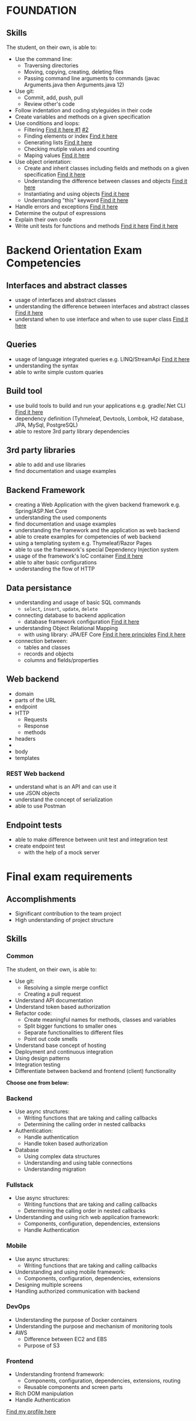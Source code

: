 # FOUNDATION

## Skills

The student, on their own, is able to:

 -  Use the command line:
     -  Traversing directories
     -  Moving, copying, creating, deleting files
     -  Passing command line arguments to commands (javac Arguments.java then Arguments.java 12) 
 -  Use git:
     -  Commit, add, push, pull
     -  Review other's code
 -  Follow indentation and coding styleguides in their code
 -  Create variables and methods on a given specification
 -  Use conditions and loops:
     -  Filtering
     	[Find it here #1](https://github.com/greenfox-academy/tothmalex/blob/master/week-04/day-03/src/CountLetters.java)
     	[ #2](http://zetcode.com/articles/javafilterlist)
     -  Finding elements or index 
     	[Find it here](https://github.com/greenfox-academy/tothmalex/blob/master/week-04/day-03/src/CountLetters.java)
     -  Generating lists
     	[Find it here](https://github.com/greenfox-academy/tothmalex/blob/master/week-04/day-03/src/Anagram.java)
     -  Checking mutiple values and counting
     -  Maping values
     	[Find it here](https://github.com/greenfox-academy/tothmalex/blob/master/week-04/day-03/src/CountLetters.java)
 -  Use object orientation:
     -  Create and inherit classes including fields and methods on a given specification
		[Find it here](https://github.com/greenfox-academy/tothmalex/tree/master/week-05/day-05/src)
     -  Understanding the difference between classes and objects
     	[Find it here](https://docs.google.com/document/d/1IDDy5g9eX0bp1UqqqICwZwJE7IEsiRWMQtCbZPldUf0/edit#)
     -  Instantiating and using objects
     	[Find it here](https://github.com/greenfox-academy/tothmalex/blob/master/week-04/day-03/test/AnagramTest.java)
     -  Understanding "this" keyword
     	[Find it here](https://www.javatpoint.com/this-keyword)
 -  Handle errors and exceptions
 	[Find it here](https://github.com/greenfox-academy/tothmalex/blob/master/week-03/day-02/src/CountLines.java)
 -  Determine the output of expressions
 -  Explain their own code
 -  Write unit tests for functions and methods
 	[Find it here](https://github.com/greenfox-academy/tothmalex/blob/master/week-04/day-03/test/CountLettersTest.java)
	[Find it here](https://github.com/greenfox-academy/tothmalex/blob/master/week-04/day-03/test/AnagramTest.java)



# Backend Orientation Exam Competencies

## Interfaces and abstract classes

- usage of interfaces and abstract classes
- understanding the difference between interfaces and abstract classes
	[Find it here](http://codeofdoom.com/wordpress/2009/02/12/learn-this-when-to-use-an-abstract-class-and-an-interface/)
- understand when to use interface and when to use super class
	[Find it here](https://github.com/greenfox-academy/tothmalex/blob/master/week-05/day-05/src/Candy.java)

## Queries

- usage of language integrated queries e.g. LINQ/StreamApi
	[Find it here](http://www.java2s.com/Tutorials/Java_Streams/java.util.stream/Stream/Stream_generate_Supplier_s_example.htm)
- understanding the syntax
- able to write simple custom quaries

## Build tool

- use build tools to build and run your applications e.g. gradle/.Net CLI 
 [Find it here](https://github.com/greenfox-academy/tothmalex/blob/master/week-08/day-02/build.gradle)
- dependency definition (Tyhmeleaf, Devtools, Lombok, H2 database, JPA, MySql, PostgreSQL)
- able to restore 3rd party library dependencies

## 3rd party libraries

- able to add and use libraries
- find documentation and usage examples

## Backend Framework

- creating a Web Application with the given backend framework e.g. Spring/ASP.Net Core
- understanding the used components
- find documentation and usage examples
- understanding the framework and the application as web backend
- able to create examples for competencies of web backend
- using a templating system e.g. Thymeleaf/Razor Pages
- able to use the framework's special Dependency Injection system
- usage of the framework's IoC container
 [Find it here](https://www.tutorialspoint.com/spring/spring_ioc_containers.htm)
- able to alter basic configurations
- understanding the flow of HTTP

## Data persistance

- understanding and usage of basic SQL commands
  - `select`, `insert`, `update`, `delete`
- connecting database to backend application
  - database framework configuration
  [Find it here](https://github.com/tothmalex/pallida-orientation-exam/blob/master/exam/src/main/resources/application.properties)
- understanding Object Relational Mapping
  - with using library: JPA/EF Core
  [Find it here principles](https://github.com/tothmalex/pallida-orientation-exam/blob/master/exam/src/main/java/com/greenfox/exam/model/Car.java)
  [Find it here](https://github.com/tothmalex/pallida-orientation-exam/blob/master/exam/src/main/java/com/greenfox/exam/repository/CarRepo.java)
- connection between:
  - tables and classes
  - records and objects
  - columns and fields/properties

## Web backend

- domain
- parts of the URL
- endpoint
- HTTP
  - Requests
  - Response
  - methods
- headers
- 
- body
- templates

### REST Web backend

- understand what is an API and can use it
- use JSON objects
- understand the concept of serialization
- able to use Postman

## Endpoint tests

- able to make difference between unit test and integration test
- create endpoint test
  - with the help of a mock server


# Final exam requirements

## Accomplishments

 -  Significant contribution to the team project
 -  High understanding of project structure

## Skills

### Common

The student, on their own, is able to:
 -  Use git:
     -  Resolving a simple merge conflict
     -  Creating a pull request
 -  Understand API documentation
 -  Understand token based authorization
 -  Refactor code:
     -  Create meaningful names for methods, classes and variables
     -  Split bigger functions to smaller ones
     -  Separate functionalities to different files
     -  Point out code smells
 -  Understand base concept of hosting
 -  Deployment and continuous integration
 -  Using design patterns
 -  Integration testing
 -  Differentiate between backend and frontend (client) functionality


**Choose one from below:**

### Backend

 -  Use async structures:
     -  Writing functions that are taking and calling callbacks
     -  Determining the calling order in nested callbacks
 -  Authentication:
     -  Handle authentication
     -  Handle token based authorization
 -  Database
     - Using complex data structures
     - Understanding and using table connections
     - Understanding migration 

### Fullstack

 -  Use async structures:
     -  Writing functions that are taking and calling callbacks
     -  Determining the calling order in nested callbacks
 -  Understanding and using rich web application framework:
     -  Components, configuration, dependencies, extensions
     -  Handle Authentication

### Mobile

 -  Use async structures:
     -  Writing functions that are taking and calling callbacks
 -  Understanding and using mobile framework:
     -  Components, configuration, dependencies, extensions
 -  Designing multiple screens
 -  Handling authorized communication with backend

### DevOps

 -  Understanding the purpose of Docker containers
 -  Understanding the purpose and mechanism of monitoring tools
 -  AWS
     -  Difference between EC2 and EBS
     -  Purpose of S3

### Frontend

 -  Understanding frontend framework:
     -  Components, configuration, dependencies, extensions, routing
     -  Reusable components and screen parts
 -  Rich DOM manipulation
 -  Handle Authentication

[Find my profile here](https://github.com/tothmalex)

